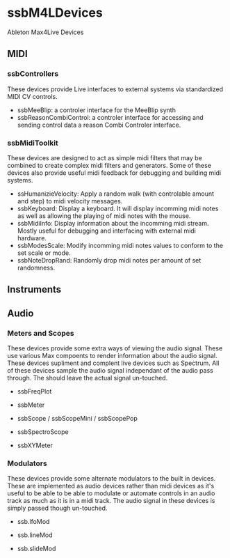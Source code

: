 # ssbM4LDevices

Ableton Max4Live Devices

## MIDI

### ssbControllers

These devices provide Live interfaces to external systems via standardized MIDI CV controls.

- ssbMeeBlip: a controler interface for the MeeBlip synth
- ssbReasonCombiControl: a controler interface for accessing and sending control data a reason Combi Controler interface.
                            
### ssbMidiToolkit

These devices are designed to act as simple midi filters that may be combined to create complex
midi filters and generators. Some of these devices also provide useful midi feedback for debugging
and building midi systems.

- ssHumanizieVelocity: Apply a random walk (with controlable amount and step) to midi velocity messages.
- ssbKeyboard: Display a keyboard. It will display incomming midi notes as well as allowing the playing of midi notes with the mouse.
- ssbMidiInfo: Display information about the incomming midi stream. Mostly useful for debugging and interfacing with external midi hardware.
- ssbModesScale: Modify incomming midi notes values to conform to the set scale or mode.
- ssbNoteDropRand: Randomly drop midi notes per amount of set randomness.

## Instruments

## Audio

### Meters and Scopes

These devices provide some extra ways of viewing the audio signal. These use various Max compoents 
to render information about the audio signal. These devices supliment and complent live devices such
as Spectrum. All of these devices sample the audio signal independant of the audio pass through.
The should leave the actual signal un-touched.

- ssbFreqPlot

- ssbMeter

- ssbScope / ssbScopeMini / ssbScopePop

- ssbSpectroScope

- ssbXYMeter

### Modulators

These devices provide some alternate modulators to the built in devices. These are implemented as
audio devices rather than midi devices as it's useful to be able to be able to modulate or automate
controls in an audio track as much as it is in a midi track. The audio signal in these devices is 
simply passed though un-touched.

- ssb.lfoMod

- ssb.lineMod

- ssb.slideMod

